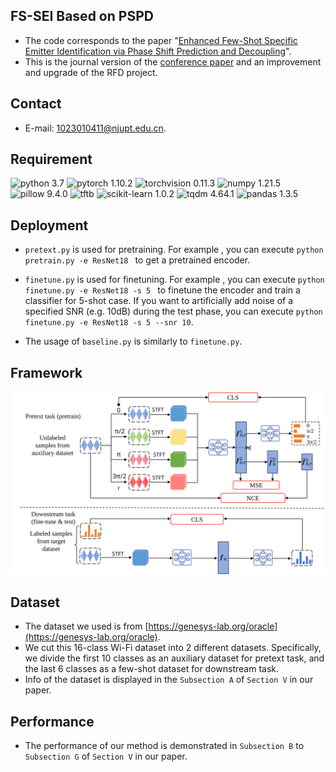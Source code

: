 ## FS-SEI Based on PSPD
* The code corresponds to the paper "[Enhanced Few-Shot Specific Emitter Identification via Phase Shift Prediction and Decoupling](https://ieeexplore.ieee.org/document/10614374)".
* This is the journal version of the [conference paper](https://ieeexplore.ieee.org/document/10419686/) and an improvement and upgrade of the RFD project.

## Contact
* E-mail: [1023010411@njupt.edu.cn](mailto:1023010411@njupt.edu.cn).

## Requirement
![python 3.7](https://img.shields.io/badge/python-3.7-blue)
![pytorch 1.10.2](https://img.shields.io/badge/pytorch-1.10.2-blue)
![torchvision 0.11.3](https://img.shields.io/badge/torchvision-0.11.3-blue)
![numpy 1.21.5](https://img.shields.io/badge/numpy-1.21.5-blue)
![pillow 9.4.0](https://img.shields.io/badge/pillow-9.4.0-blue)
![tftb](https://img.shields.io/badge/tftb-9.4.0-blue)
![scikit-learn 1.0.2](https://img.shields.io/badge/scikit--learn-1.0.2-blue)
![tqdm 4.64.1](https://img.shields.io/badge/tqdm-4.64.1-blue)
![pandas 1.3.5](https://img.shields.io/badge/pandas-1.3.5-blue)

## Deployment
* `pretext.py` is used for pretraining. For example , you can execute `python pretrain.py -e ResNet18 ` to get a pretrained encoder.

* `finetune.py` is used for finetuning. For example , you can execute `python finetune.py -e ResNet18 -s 5 ` to finetune the encoder and train a classifier for 5-shot case.  If you want to artificially add noise of a specified SNR (e.g. 10dB) during the test phase, you can execute `python finetune.py -e ResNet18 -s 5 --snr 10`.

* The usage of `baseline.py` is similarly to `finetune.py`.

## Framework
![Framework of FS-SEI Method Using PSPD](./fig/framework.svg)

## Dataset
* The dataset we used is from [https://genesys-lab.org/oracle](https://genesys-lab.org/oracle).
* We cut this 16-class Wi-Fi dataset into 2 different datasets. Specifically, we divide the first 10 classes as
  an auxiliary dataset for pretext task, and the last 6 classes as a few-shot dataset for downstream task.
* Info of the dataset is displayed in the `Subsection A` of `Section V` in our paper.

## Performance
* The performance of our method is demonstrated in `Subsection B` to `Subsection G` of `Section V` in our paper.

